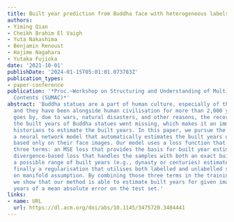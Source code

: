 ```yaml
---
title: Built year prediction from Buddha face with heterogeneous labels
authors:
- Yiming Qian
- Cheikh Brahim El Vaigh
- Yuta Nakashima
- Benjamin Renoust
- Hajime Nagahara
- Yutaka Fujioka
date: '2021-10-01'
publishDate: '2024-01-15T05:01:01.073783Z'
publication_types:
- paper-conference
publication: '*Proc.~Workshop on Structuring and Understanding of Multimedia Heritage
  Contents (SUMAC)*'
abstract: 'Buddha statues are a part of human culture, especially of the Asia area,
  and they have been alongside human civilisation for more than 2,000 years. As history
  goes by, due to wars, natural disasters, and other reasons, the records that show
  the built years of Buddha statues went missing, which makes it an immense work for
  historians to estimate the built years. In this paper, we pursue the idea of building
  a neural network model that automatically estimates the built years of Buddha statues
  based only on their face images. Our model uses a loss function that consists of
  three terms: an MSE loss that provides the basis for built year estimation; a KL
  divergence-based loss that handles the samples with both an exact built year and
  a possible range of built years (e.g., dynasty or centuries) estimated by historians;
  finally a regularisation that utilises both labelled and unlabelled samples based
  on manifold assumption. By combining those three terms in the training process,
  we show that our method is able to estimate built years for given images with 37.5
  years of a mean absolute error on the test set.'
links:
- name: URL
  url: https://dl.acm.org/doi/abs/10.1145/3475720.3484441
---
```

